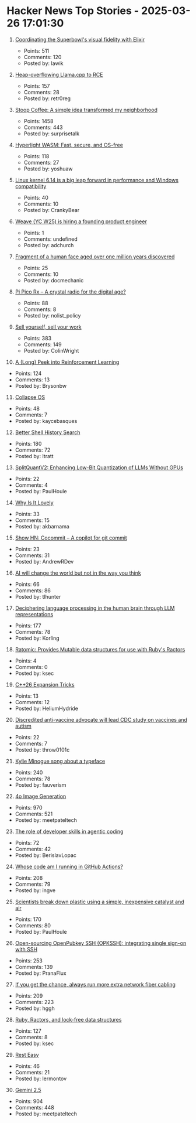 # Hacker News Top Stories - 2025-03-26 17:01:30

1. [Coordinating the Superbowl's visual fidelity with Elixir](https://elixir-lang.org/blog/2025/03/25/cyanview-elixir-case/)
   - Points: 511
   - Comments: 120
   - Posted by: lawik

2. [Heap-overflowing Llama.cpp to RCE](https://retr0.blog/blog/llama-rpc-rce)
   - Points: 157
   - Comments: 28
   - Posted by: retr0reg

3. [Stoop Coffee: A simple idea transformed my neighborhood](https://supernuclear.substack.com/p/stoop-coffee-how-a-simple-idea-transformed)
   - Points: 1458
   - Comments: 443
   - Posted by: surprisetalk

4. [Hyperlight WASM: Fast, secure, and OS-free](https://opensource.microsoft.com/blog/2025/03/26/hyperlight-wasm-fast-secure-and-os-free/)
   - Points: 118
   - Comments: 27
   - Posted by: yoshuaw

5. [Linux kernel 6.14 is a big leap forward in performance and Windows compatibility](https://www.zdnet.com/article/linux-kernel-6-14-is-a-big-leap-forward-in-performance-and-windows-compatibility/)
   - Points: 40
   - Comments: 10
   - Posted by: CrankyBear

6. [Weave (YC W25) is hiring a founding product engineer](https://www.ycombinator.com/companies/weave-3/jobs/E0LFOgu-founding-product-engineer)
   - Points: 1
   - Comments: undefined
   - Posted by: adchurch

7. [Fragment of a human face aged over one million years discovered](https://www.sciencedaily.com/releases/2025/03/250312123847.htm)
   - Points: 25
   - Comments: 10
   - Posted by: docmechanic

8. [Pi Pico Rx – A crystal radio for the digital age?](https://101-things.readthedocs.io/en/latest/radio_receiver.html)
   - Points: 88
   - Comments: 8
   - Posted by: nolist_policy

9. [Sell yourself, sell your work](https://www.solipsys.co.uk/new/SellYourselfSellYourWork.html?yc25hn)
   - Points: 383
   - Comments: 149
   - Posted by: ColinWright

10. [A (Long) Peek into Reinforcement Learning](https://lilianweng.github.io/posts/2018-02-19-rl-overview/)
   - Points: 124
   - Comments: 13
   - Posted by: Brysonbw

11. [Collapse OS](http://collapseos.org/)
   - Points: 48
   - Comments: 7
   - Posted by: kaycebasques

12. [Better Shell History Search](https://tratt.net/laurie/blog/2025/better_shell_history_search.html)
   - Points: 180
   - Comments: 72
   - Posted by: ltratt

13. [SplitQuantV2: Enhancing Low-Bit Quantization of LLMs Without GPUs](https://arxiv.org/abs/2503.07657)
   - Points: 22
   - Comments: 4
   - Posted by: PaulHoule

14. [Why Is It Lovely](https://www.solipsys.co.uk/new/WhyIsItLovely.html)
   - Points: 33
   - Comments: 15
   - Posted by: akbarnama

15. [Show HN: Cocommit – A copilot for git commit](https://github.com/andrewromanenco/cocommit)
   - Points: 23
   - Comments: 31
   - Posted by: AndrewRDev

16. [AI will change the world but not in the way you think](https://thomashunter.name/posts/2025-03-19-ai-llms-will-change-the-world)
   - Points: 66
   - Comments: 86
   - Posted by: tlhunter

17. [Deciphering language processing in the human brain through LLM representations](https://research.google/blog/deciphering-language-processing-in-the-human-brain-through-llm-representations/)
   - Points: 177
   - Comments: 78
   - Posted by: Korling

18. [Ratomic: Provides Mutable data structures for use with Ruby's Ractors](https://github.com/mperham/ratomic)
   - Points: 4
   - Comments: 0
   - Posted by: ksec

19. [C++26 Expansion Tricks](https://pydong.org/posts/ExpansionTricks/)
   - Points: 13
   - Comments: 12
   - Posted by: HeliumHydride

20. [Discredited anti-vaccine advocate will lead CDC study on vaccines and autism](https://arstechnica.com/health/2025/03/rfk-jr-hires-anti-vaccine-advocate-to-study-debunked-vaccine-autism-link/)
   - Points: 22
   - Comments: 7
   - Posted by: throw0101c

21. [Kylie Minogue song about a typeface](https://abcdinamo.com/news/german-bold-italic)
   - Points: 240
   - Comments: 78
   - Posted by: fauverism

22. [4o Image Generation](https://openai.com/index/introducing-4o-image-generation/)
   - Points: 970
   - Comments: 521
   - Posted by: meetpateltech

23. [The role of developer skills in agentic coding](https://martinfowler.com/articles/exploring-gen-ai.html#memo-13)
   - Points: 72
   - Comments: 42
   - Posted by: BerislavLopac

24. [Whose code am I running in GitHub Actions?](https://alexwlchan.net/2025/github-actions-audit/)
   - Points: 208
   - Comments: 79
   - Posted by: ingve

25. [Scientists break down plastic using a simple, inexpensive catalyst and air](https://phys.org/news/2025-03-scientists-plastic-simple-inexpensive-catalyst.html)
   - Points: 170
   - Comments: 80
   - Posted by: PaulHoule

26. [Open-sourcing OpenPubkey SSH (OPKSSH): integrating single sign-on with SSH](https://blog.cloudflare.com/open-sourcing-openpubkey-ssh-opkssh-integrating-single-sign-on-with-ssh/)
   - Points: 253
   - Comments: 139
   - Posted by: PranaFlux

27. [If you get the chance, always run more extra network fiber cabling](https://utcc.utoronto.ca/~cks/space/blog/sysadmin/RunMoreExtraNetworkFiber)
   - Points: 209
   - Comments: 223
   - Posted by: hggh

28. [Ruby, Ractors, and lock-free data structures](https://iliabylich.github.io/ruby-ractors-and-lock-free-data-structures/)
   - Points: 127
   - Comments: 8
   - Posted by: ksec

29. [Rest Easy](https://www.commentary.org/articles/joseph-epstein/rest-work-purpose/)
   - Points: 46
   - Comments: 21
   - Posted by: lermontov

30. [Gemini 2.5](https://blog.google/technology/google-deepmind/gemini-model-thinking-updates-march-2025/)
   - Points: 904
   - Comments: 448
   - Posted by: meetpateltech

